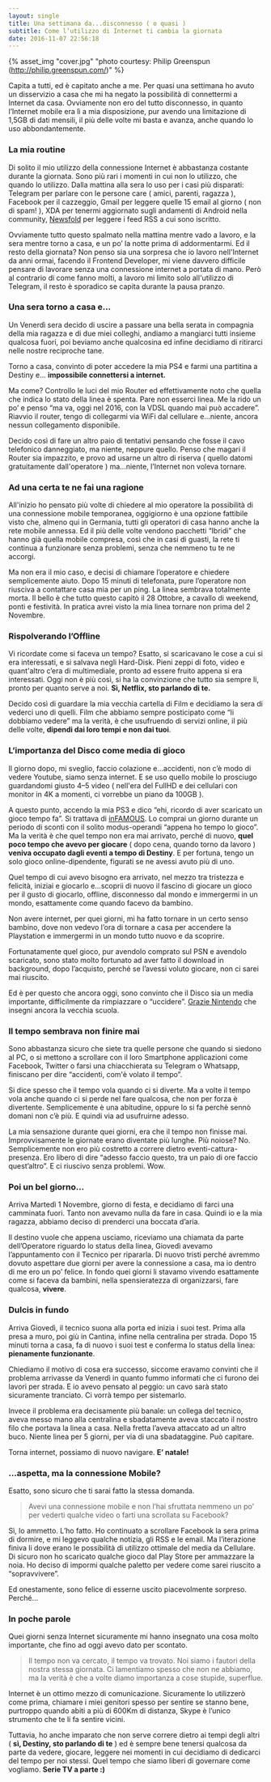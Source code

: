 ```yaml
---
layout: single
title: Una settimana da...disconnesso ( o quasi )
subtitle: Come l’utilizzo di Internet ti cambia la giornata
date: 2016-11-07 22:56:18
---
```


{% asset_img "cover.jpg" "photo courtesy: Philip Greenspun (http://philip.greenspun.com/)" %}

Capita a tutti, ed è capitato anche a me. Per quasi una settimana ho avuto un disservizio a casa che mi ha negato la possibilità di connettermi a Internet da casa. Ovviamente non ero del tutto disconnesso, in quanto l’Internet mobile era lì a mia disposizione, pur avendo una limitazione di 1,5GB di dati mensili, il più delle volte mi basta e avanza, anche quando lo uso abbondantemente.

### La mia routine

Di solito il mio utilizzo della connessione Internet è abbastanza costante durante la giornata. Sono più rari i momenti in cui non lo utilizzo, che quando lo utilizzo. Dalla mattina alla sera lo uso per i casi più disparati: Telegram per parlare con le persone care ( amici, parenti, ragazza ), Facebook per il cazzeggio, Gmail per leggere quelle 15 email al giorno ( non di spam! ), XDA per tenermi aggiornato sugli andamenti di Android nella community, [Newsfold](https://play.google.com/store/apps/details?id=it.mvilla.android.quote) per leggere i feed RSS a cui sono iscritto.

Ovviamente tutto questo spalmato nella mattina mentre vado a lavoro, e la sera mentre torno a casa, e un po’ la notte prima di addormentarmi. Ed il resto della giornata? Non penso sia una sorpresa che io lavoro nell'Internet da anni ormai, facendo il Frontend Developer, mi viene davvero difficile pensare di lavorare senza una connessione internet a portata di mano. Però al contrario di come fanno molti, a lavoro mi limito solo all'utilizzo di Telegram, il resto è sporadico se capita durante la pausa pranzo.

### Una sera torno a casa e…

Un Venerdì sera decido di uscire a passare una bella serata in compagnia della mia ragazza e di due miei colleghi, andiamo a mangiarci tutti insieme qualcosa fuori, poi beviamo anche qualcosina ed infine decidiamo di ritirarci nelle nostre reciproche tane.

Torno a casa, convinto di poter accedere la mia PS4 e farmi una partitina a Destiny e… **impossibile connettersi a internet.**

Ma come? Controllo le luci del mio Router ed effettivamente noto che quella che indica lo stato della linea è spenta. Pare non esserci linea. Me la rido un po’ e penso “ma va, oggi nel 2016, con la VDSL quando mai può accadere”. Riavvio il router, tengo di collegarmi via WiFi dal cellulare e…niente, ancora nessun collegamento disponibile.

Decido così di fare un altro paio di tentativi pensando che fosse il cavo telefonico danneggiato, ma niente, neppure quello. Penso che magari il Router sia impazzito, e provo ad usarne un altro di riserva ( quello datomi gratuitamente dall'operatore ) ma…niente, l’Internet non voleva tornare.

### Ad una certa te ne fai una ragione

All'inizio ho pensato più volte di chiedere al mio operatore la possibilità di una connessione mobile temporanea, oggigiorno è una opzione fattibile visto che, almeno qui in Germania, tutti gli operatori di casa hanno anche la rete mobile annessa. Ed il più delle volte vendono pacchetti “Ibridi” che hanno già quella mobile compresa, così che in casi di guasti, la rete ti continua a funzionare senza problemi, senza che nemmeno tu te ne accorgi.

Ma non era il mio caso, e decisi di chiamare l’operatore e chiedere semplicemente aiuto. Dopo 15 minuti di telefonata, pure l’operatore non riusciva a contattare casa mia per un ping. La linea sembrava totalmente morta. Il bello è che tutto questo capitò il 28 Ottobre, a cavallo di weekend, ponti e festività. In pratica avrei visto la mia linea tornare non prima del 2 Novembre.

### Rispolverando l’Offline

Vi ricordate come si faceva un tempo? Esatto, si scaricavano le cose a cui si era interessati, e si salvava negli Hard-Disk. Pieni zeppi di foto, video e quant'altro c’era di multimediale, pronto ad essere fruito appena si era interessati. Oggi non è più così, si ha la convinzione che tutto sia sempre li, pronto per quanto serve a noi. **Sì, Netflix, sto parlando di te.**

Decido così di guardare la mia vecchia cartella di Film e decidiamo la sera di vederci uno di quelli. Film che abbiamo sempre posticipato come “li dobbiamo vedere” ma la verità, è che usufruendo di servizi online, il più delle volte, **dipendi dai loro tempi e non dai tuoi**.

### L’importanza del Disco come media di gioco

Il giorno dopo, mi sveglio, faccio colazione e…accidenti, non c’è modo di vedere Youtube, siamo senza internet. E se uso quello mobile lo prosciugo guardandomi giusto 4–5 video ( nell'era del FullHD e dei cellulari con monitor in 4K a momenti, ci vorrebbe un piano da 100GB ).

A questo punto, accendo la mia PS3 e dico “ehi, ricordo di aver scaricato un gioco tempo fa”. Si trattava di [inFAMOUS](https://en.wikipedia.org/wiki/Infamous_%28video_game%29). Lo comprai un giorno durante un periodo di sconti con il solito modus-operandi “appena ho tempo lo gioco”. Ma la verità è che quel tempo non era mai arrivato, perché di nuovo, **quel poco tempo che avevo per giocare** ( dopo cena, quando torno da lavoro ) **veniva occupato dagli eventi a tempo di Destiny**. E per fortuna, tengo un solo gioco online-dipendente, figurati se ne avessi avuto più di uno.

Quel tempo di cui avevo bisogno era arrivato, nel mezzo tra tristezza e felicità, iniziai e giocarlo e…scoprii di nuovo il fascino di giocare un gioco per il gusto di giocarlo, offline, disconnesso dal mondo e immergermi in un mondo, esattamente come quando facevo da bambino.

Non avere internet, per quei giorni, mi ha fatto tornare in un certo senso bambino, dove non vedevo l’ora di tornare a casa per accendere la Playstation e immergermi in un mondo tutto nuovo e da scoprire.

Fortunatamente quel gioco, pur avendolo comprato sul PSN e avendolo scaricato, sono stato molto fortunato ad aver fatto il download in background, dopo l’acquisto, perché se l’avessi voluto giocare, non ci sarei mai riuscito.

Ed è per questo che ancora oggi, sono convinto che il Disco sia un media importante, difficilmente da rimpiazzare o “uccidere”. [Grazie Nintendo](http://www.everyeye.it/notizie/nintendo-switch-utilizzera-cartucce-275143.html) che insegni ancora la vecchia scuola.

### Il tempo sembrava non finire mai

Sono abbastanza sicuro che siete tra quelle persone che quando si siedono al PC, o si mettono a scrollare con il loro Smartphone applicazioni come Facebook, Twitter o farsi una chiacchierata su Telegram o Whatsapp, finiscano per dire “accidenti, com'è volato il tempo”.

Si dice spesso che il tempo vola quando ci si diverte. Ma a volte il tempo vola anche quando ci si perde nel fare qualcosa, che non per forza è divertente. Semplicemente è una abitudine, oppure lo si fa perchè sennò domani non c’è più. E quindi via ad usufruirne adesso.

La mia sensazione durante quei giorni, era che il tempo non finisse mai. Improvvisamente le giornate erano diventate più lunghe. Più noiose? No. Semplicemente non ero più costretto a correre dietro eventi-cattura-presenza. Ero libero di dire “adesso faccio questo, tra un paio di ore faccio quest’altro”. E ci riuscivo senza problemi. Wow.

### Poi un bel giorno…

Arriva Martedì 1 Novembre, giorno di festa, e decidiamo di farci una camminata fuori. Tanto non avevamo nulla da fare in casa. Quindi io e la mia ragazza, abbiamo deciso di prenderci una boccata d’aria.

Il destino vuole che appena usciamo, riceviamo una chiamata da parte dell’Operatore riguardo lo status della linea, Giovedì avevamo l’appuntamento con il Tecnico per ripararla. Di nuovo tristi perché avremmo dovuto aspettare due giorni per avere la connessione a casa, ma io dentro di me ero un po’ felice. In fondo quei giorni li stavamo vivendo esattamente come si faceva da bambini, nella spensieratezza di organizzarsi, fare qualcosa, **vivere**.

### Dulcis in fundo

Arriva Giovedì, il tecnico suona alla porta ed inizia i suoi test. Prima alla presa a muro, poi giù in Cantina, infine nella centralina per strada. Dopo 15 minuti torna a casa, fa di nuovo i suoi test e conferma lo status della linea: **pienamente funzionante**.

Chiediamo il motivo di cosa era successo, siccome eravamo convinti che il problema arrivasse da Venerdì in quanto fummo informati che ci furono dei lavori per strada. E io avevo pensato al peggio: un cavo sarà stato sicuramente tranciato. Ci vorrà tempo per sistemarlo.

Invece il problema era decisamente più banale: un collega del tecnico, aveva messo mano alla centralina e sbadatamente aveva staccato il nostro filo che portava la linea a casa. Nella fretta l’aveva attaccato ad un altro buco. Niente linea per 5 giorni, per via di una sbadataggine. Può capitare.

Torna internet, possiamo di nuovo navigare. **E’ natale!**

### …aspetta, ma la connessione Mobile?

Esatto, sono sicuro che ti sarai fatto la stessa domanda.

> Avevi una connessione mobile e non l’hai sfruttata nemmeno un po’ per vederti qualche video o farti una scrollata su Facebook?

Sì, lo ammetto. L’ho fatto. Ho continuato a scrollare Facebook la sera prima di dormire, e mi leggevo qualche notizia, gli RSS e le email. Ma l’iterazione finiva li dove erano le possibilità di utilizzo ottimale del media da Cellulare. Di sicuro non ho scaricato qualche gioco dal Play Store per ammazzare la noia. Ho deciso di impormi qualche paletto per vedere come sarei riuscito a “sopravvivere”.

Ed onestamente, sono felice di esserne uscito piacevolmente sorpreso. Perché…

### In poche parole

Quei giorni senza Internet sicuramente mi hanno insegnato una cosa molto importante, che fino ad oggi avevo dato per scontato.

> Il tempo non va cercato, il tempo va trovato. Noi siamo i fautori della nostra stessa giornata. Ci lamentiamo spesso che non ne abbiamo, ma la verità è che a volte diamo importanza a cose stupide, superflue.

Internet è un ottimo mezzo di comunicazione. Sicuramente lo utilizzerò come prima, chiamare i miei genitori spesso per sentire se stanno bene, purtroppo quando abiti a più di 600Km di distanza, Skype è l’unico strumento che te li fa sentire vicini.

Tuttavia, ho anche imparato che non serve correre dietro ai tempi degli altri ( **sì, Destiny, sto parlando di te** ) ed è sempre bene tenersi qualcosa da parte da vedere, giocare, leggere nei momenti in cui decidiamo di dedicarci del tempo per noi stessi. Quel tempo che siamo liberi di governare come vogliamo. **Serie TV a parte :)**